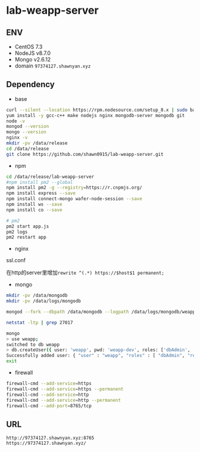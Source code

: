 # lab-weapp-server

## ENV

- CentOS 7.3
- NodeJS v8.7.0
- Mongo v2.6.12
- domain `97374127.shawnyan.xyz`

## Dependency

- base
```bash
curl --silent --location https://rpm.nodesource.com/setup_8.x | sudo bash -
yum install -y gcc-c++ make nodejs nginx mongodb-server mongodb git
node -v
mongod --version
mongo --version
nginx -v
mkdir -pv /data/release
cd /data/release
git clone https://github.com/shawn0915/lab-weapp-server.git
```

- npm
```bash
cd /data/release/lab-weapp-server
#npm install pm2 --global
npm install pm2 -g --registry=https://r.cnpmjs.org/
npm install express --save
npm install connect-mongo wafer-node-session --save
npm install ws --save
npm install co --save

# pm2
pm2 start app.js
pm2 logs
pm2 restart app
```

- nginx

ssl.conf

在http的server里增加`rewrite ^(.*) https://$host$1 permanent;`


- mongo
```bash
mkdir -pv /data/mongodb
mkdir -pv /data/logs/mongodb

mongod --fork --dbpath /data/mongodb --logpath /data/logs/mongodb/weapp.log

netstat -ltp | grep 27017

mongo
> use weapp;
switched to db weapp
> db.createUser({ user: 'weapp', pwd: 'weapp-dev', roles: ['dbAdmin', 'readWrite']});
Successfully added user: { "user" : "weapp", "roles" : [ "dbAdmin", "readWrite" ] }
exit
```

- firewall

```bash
firewall-cmd --add-service=https
firewall-cmd --add-service=https --permanent
firewall-cmd --add-service=http
firewall-cmd --add-service=http --permanent
firewall-cmd --add-port=8765/tcp
```


## URL

```
http://97374127.shawnyan.xyz:8765
https://97374127.shawnyan.xyz/
```
